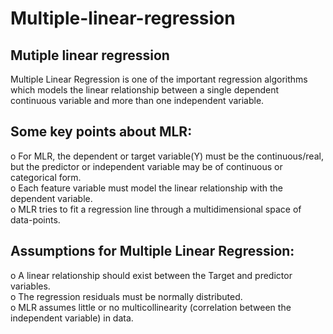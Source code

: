 # Multiple-linear-regression

## Mutiple linear regression
Multiple Linear Regression is one of the important regression algorithms which models the linear relationship between a single dependent continuous variable and more than one independent variable.
## Some key points about MLR:
o	For MLR, the dependent or target variable(Y) must be the continuous/real, but the predictor or independent variable may be of continuous or categorical form.                          
o	Each feature variable must model the linear relationship with the dependent variable.                           
o	MLR tries to fit a regression line through a multidimensional space of data-points.                         
## Assumptions for Multiple Linear Regression:                                         
o	A linear relationship should exist between the Target and predictor variables.                     
o	The regression residuals must be normally distributed.                       
o	MLR assumes little or no multicollinearity (correlation between the independent variable) in data.
